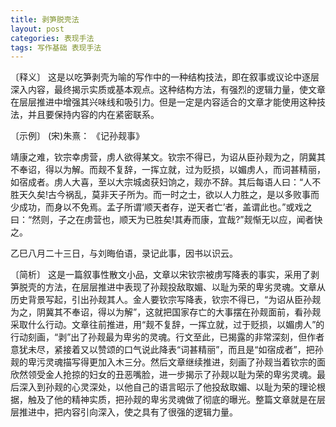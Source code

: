 ```yaml
---
title: 剥笋脱壳法
layout: post
categories: 表现手法
tags: 写作基础 表现手法
---
```


〔释义〕 这是以吃笋剥壳为喻的写作中的一种结构技法，即在叙事或议论中逐层深入内容，最终揭示实质或基本观点。这种结构方法，有强烈的逻辑力量，使文章在层层推进中增强其兴味线和吸引力。但是一定是内容适合的文章才能使用这种技法，并且要保持内容的内在紧密联系。

〔示例〕 (宋)朱熹： 《记孙觌事》

靖康之难，钦宗幸虏营，虏人欲得某文。钦宗不得已，为诏从臣孙觌为之，阴冀其不奉诏，得以为解。而觌不复辞，一挥立就，过为贬损，以媚虏人，而词甚精丽，如宿成者。虏人大喜，至以大宗城卤获妇饷之，觌亦不辞。其后每语人曰：“人不胜天久矣!古今祸乱，莫非天子所为。而一时之士，欲以人力胜之，是以多败事而少成功，而身以不免焉。孟子所谓‘顺天者存，逆天者亡’者，盖谓此也。”或戏之曰：“然则，子之在虏营也，顺天为已胜矣!其寿而康，宜哉?”觌惭无以应，闻者快之。

乙巳八月二十三日，与刘晦伯语，录记此事，因书以识云。

〔简析〕 这是一篇叙事性散文小品，文章以宋钦宗被虏写降表的事实，采用了剥笋脱壳的方法，在层层推进中表现了孙觌投敌取媚、以耻为荣的卑劣灵魂。文章从历史背景写起，引出孙觌其人。金人要钦宗写降表，钦宗不得已，“为诏从臣孙觌为之，阴冀其不奉诏，得以为解”，这就把国家存亡的大事摆在孙觌面前，看孙觌采取什么行动。文章往前推进，用“觌不复辞，一挥立就，过于贬损，以媚虏人”的行动刻画，“剥”出了孙觌最为卑劣的灵魂。行文至此，已揭露的非常深刻，但作者意犹未尽，紧接着又以赞颂的口气说此降表“词甚精丽”，而且是“如宿成者”，把孙觌的卑污灵魂描写得更加入木三分。然后文章继续推进，刻画了孙觌当着钦宗的面欣然领受金人抢掠的妇女的丑恶嘴脸，进一步揭示了孙觌以耻为荣的卑劣灵魂。最后深入到孙觌的心灵深处，以他自己的语言昭示了他投敌取媚、以耻为荣的理论根据，触及了他的精神实质，把孙觌的卑劣灵魂做了彻底的曝光。整篇文章就是在层层推进中，把内容引向深入，使之具有了很强的逻辑力量。 